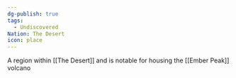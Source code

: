 ```yaml
---
dg-publish: true
tags:
  - Undiscovered
Nation: The Desert
icon: place
---
```

A region within [[The Desert]] and is notable for housing the [[Ember Peak]] volcano